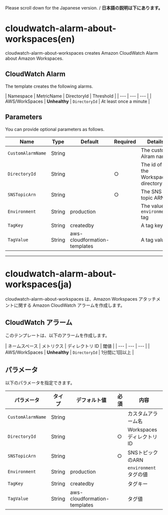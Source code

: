 Please scroll down for the Japanese version. / **日本語の説明は下にあります。**

# cloudwatch-alarm-about-workspaces(en)

cloudwatch-alarm-about-workspaces creates Amazon CloudWatch Alarm about Amazon Workspaces.

## CloudWatch Alarm

The template creates the following alarms.

| Namespace | MetricName | DirectoryId | Threshold |
| --- | --- | --- |
| AWS/WorkSpaces | **Unhealthy** | `DirectoryId` | At least once a minute |

## Parameters

You can provide optional parameters as follows.

| Name | Type | Default | Required | Details | 
| --- | --- | --- | --- | --- |
| `CustomAlarmName` | String | | | The custom Alram name |
| `DirectoryId` | String | | ○ | The id of the Workspaces directory |
| `SNSTopicArn` | String | | ○ | The SNS topic ARN |
| `Environment` | String | production | | The value of `environment` tag |
| `TagKey` | String | createdby | | A tag key |
| `TagValue` | String | aws-cloudformation-templates | | A tag value |

---------------------------------------

# cloudwatch-alarm-about-workspaces(ja)

cloudwatch-alarm-about-workspaces は、Amazon Workspaces アタッチメントに関する Amazon CloudWatch アラームを作成します。

## CloudWatch アラーム

このテンプレートは、以下のアラームを作成します。

| ネームスペース | メトリクス | ディレクトリ ID | 閾値 |
| --- | --- | --- |
| AWS/WorkSpaces | **Unhealthy** | `DirectoryId` | 1分間に1回以上 |

## パラメータ

以下のパラメータを指定できます。

| パラメータ | タイプ | デフォルト値 | 必須 | 内容 | 
| --- | --- | --- | --- | --- |
| `CustomAlarmName` | String | | | カスタムアラーム名 |
| `DirectoryId` | String | | ○ | Workspaces ディレクトリ ID |
| `SNSTopicArn` | String | | ○ | SNSトピックのARN |
| `Environment` | String | production | | `environment` タグの値 |
| `TagKey` | String | createdby | | タグキー |
| `TagValue` | String | aws-cloudformation-templates | | タグ値 |